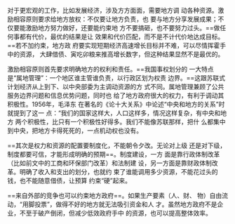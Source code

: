 对于更宏观的工作，比如发展经济，涉及方方面面，需要地方调 动各种资源。激励相容原则要求给地方放权：不仅要让地方负责，也 要与地方分享发展成果；不仅要能激励地方努力做好，还要能约束地 方不要搞砸，也不要努力过头。==做任何事都有代价，最优的结果是让 效果和代价匹配，而不是不计代价地达成目标。==若不加约束，地方政 府要实现短期经济高速增长目标并不难，可以尽情挥霍手中的资源， 大肆借债、寅吃卯粮来推高增长数字，但这种结果显然不是最优的。

激励相容原则首先要求明确地方的权利和责任。==我国事权划分的 一大特点是“属地管理”：一个地区谁主管谁负责，以行政区划为权责 边界。==这跟苏联式计划经济从上到下、以中央部委为主调动资源的方 式不同。属地管理兼顾了公共服务边界问题和信息优势问题，同时也 给了地方政府很大的权力，有利于调动其积极性。1956年，毛泽东 在著名的《论十大关系》中论述“中央和地方的关系”时就提到了这一 点：“我们的国家这样大，人口这样多，情况这样复杂，有中央和地方 两个积极性，比只有一个积极性好得多。我们不能像苏联那样，把什 么都集中到中央，把地方卡得死死的，一点机动权也没有。

==其次是权力和资源的配置要制度化，不能朝令夕改。无论对上级 还是对下级，制度都要可信，才能形成明确的预期==。制度建设，一方 面是靠行政体制改革（比如前文中的工商和环保部门改革）和法制建 设，另一方面是靠财政体制改革。明确了收入和支出的划分，也就约 束了谁能调用多少资源，不能花过头的钱，也不能随意借债，让预算 约束“硬”起来。

==来自外部的竞争也可以约束地方政府==。如果生产要素（人、财、 物）自由流动，“用脚投票”，做得不好的地方就无法吸引资金和人 才。虽然地方政府不是企业，不至于破产倒闭，但减少低效政府手中 的资源，也可以提高整体效率。